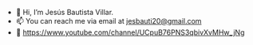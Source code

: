 - 👋 Hi, I’m Jesús Bautista Villar.
- 📫 You can reach me via email at <jesbauti20@gmail.com>
- 🎥 https://www.youtube.com/channel/UCpuB76PNS3qbivXvMHw_jNg 

<!---
jesusBV20/jesusBV20 is a ✨ special ✨ repository because its `README.md` (this file) appears on your GitHub profile.
You can click the Preview link to take a look at your changes.
--->
